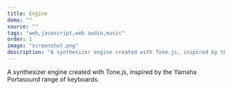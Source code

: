 ```yaml
---
title: Engine
demo: ""
source: ""
tags: "web,javascript,web audio,music"
order: 1
image: "screenshot.png"
description: "A synthesizer engine created with Tone.js, inspired by the Yamaha Portasound range of keyboards"
---
```


A synthesizer engine created with Tone.js, inspired by the Yamaha Portasound range of keyboards.
